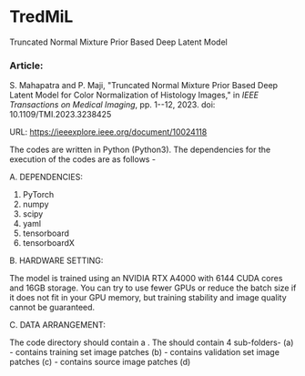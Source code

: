 # TredMiL
Truncated Normal Mixture Prior Based Deep Latent Model

### Article: 
S. Mahapatra and P. Maji, "Truncated Normal Mixture Prior Based Deep Latent Model for Color Normalization of Histology Images," in *IEEE Transactions on Medical Imaging*, pp. 1--12, 2023.
doi: 10.1109/TMI.2023.3238425

URL: https://ieeexplore.ieee.org/document/10024118

The codes are written in Python (Python3). The dependencies for the execution of the codes are as follows -

A. DEPENDENCIES:

 1. PyTorch
 2. numpy
 3. scipy
 4. yaml
 5. tensorboard
 6. tensorboardX

B. HARDWARE SETTING:

The model is trained using an NVIDIA RTX A4000 with 6144 CUDA cores and 16GB storage. You can try to use 
fewer GPUs or reduce the batch size if it does not fit in your GPU memory, but training stability and 
image quality cannot be guaranteed.

C. DATA ARRANGEMENT:

The code directory should contain a <Data Set folder>. The <Data Set folder> should contain 4 sub-folders-
 (a) <training folder> - contains training set image patches
 (b) <validation folder>  - contains validation set image patches
 (c) <source image folder> - contains source image patches
 (d) <template image folder> - contains template image patches for mapping

N.B. - Here '<.>' denotes the folder name (user-defined). The folder named 'DataFolder' contains sample 
data arrangement. The sub-folders contain sample image patches.

D. INPUT FILE FORMAT:

 (a) Input image patches : RGB histology images, resolution - 256x256
 (b) Config file : contains information about all hyperparameter setting, data route etc.

E. COMMAND:

 (a) For Training:  
 
     python TrainModel.py -c <Config file> (if executed without interruption)
     python TrainModel.py -c <Config file> -r (if loads a saved model)

 (b) For Mapping:   
 
     python Map_Normalize.py -c <Config file>
